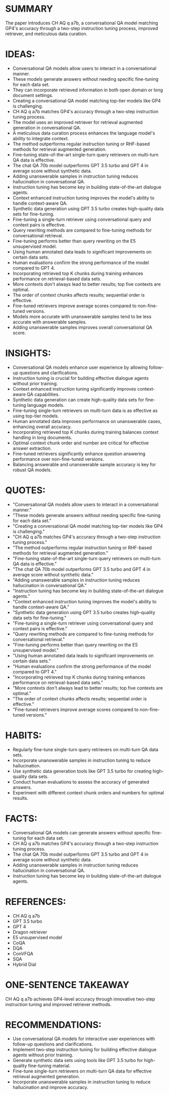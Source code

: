 # SUMMARY
The paper introduces CH AQ q a7b, a conversational QA model matching GP4's accuracy through a two-step instruction tuning process, improved retriever, and meticulous data curation.

# IDEAS:
- Conversational QA models allow users to interact in a conversational manner.
- These models generate answers without needing specific fine-tuning for each data set.
- They can incorporate retrieved information in both open domain or long document settings.
- Creating a conversational QA model matching top-tier models like GP4 is challenging.
- CH AQ q a7b matches GP4's accuracy through a two-step instruction tuning process.
- The model uses an improved retriever for retrieval augmented generation in conversational QA.
- A meticulous data curation process enhances the language model's ability to integrate context.
- The method outperforms regular instruction tuning or RHF-based methods for retrieval augmented generation.
- Fine-tuning state-of-the-art single-turn query retrievers on multi-turn QA data is effective.
- The chat QA 70b model outperforms GPT 3.5 turbo and GPT 4 in average score without synthetic data.
- Adding unanswerable samples in instruction tuning reduces hallucination in conversational QA.
- Instruction tuning has become key in building state-of-the-art dialogue agents.
- Context enhanced instruction tuning improves the model's ability to handle context-aware QA.
- Synthetic data generation using GPT 3.5 turbo creates high-quality data sets for fine-tuning.
- Fine-tuning a single-turn retriever using conversational query and context pairs is effective.
- Query rewriting methods are compared to fine-tuning methods for conversational retrieval.
- Fine-tuning performs better than query rewriting on the E5 unsupervised model.
- Using human annotated data leads to significant improvements on certain data sets.
- Human evaluations confirm the strong performance of the model compared to GPT 4.
- Incorporating retrieved top K chunks during training enhances performance on retrieval-based data sets.
- More contexts don't always lead to better results; top five contexts are optimal.
- The order of context chunks affects results; sequential order is effective.
- Fine-tuned retrievers improve average scores compared to non-fine-tuned versions.
- Models more accurate with unanswerable samples tend to be less accurate with answerable samples.
- Adding unanswerable samples improves overall conversational QA score.

# INSIGHTS:
- Conversational QA models enhance user experience by allowing follow-up questions and clarifications.
- Instruction tuning is crucial for building effective dialogue agents without prior training.
- Context enhanced instruction tuning significantly improves context-aware QA capabilities.
- Synthetic data generation can create high-quality data sets for fine-tuning language models.
- Fine-tuning single-turn retrievers on multi-turn data is as effective as using top-tier models.
- Human annotated data improves performance on unanswerable cases, enhancing overall accuracy.
- Incorporating retrieved top K chunks during training balances context handling in long documents.
- Optimal context chunk order and number are critical for effective answer extraction.
- Fine-tuned retrievers significantly enhance question answering performance over non-fine-tuned versions.
- Balancing answerable and unanswerable sample accuracy is key for robust QA models.

# QUOTES:
- "Conversational QA models allow users to interact in a conversational manner."
- "These models generate answers without needing specific fine-tuning for each data set."
- "Creating a conversational QA model matching top-tier models like GP4 is challenging."
- "CH AQ q a7b matches GP4's accuracy through a two-step instruction tuning process."
- "The method outperforms regular instruction tuning or RHF-based methods for retrieval augmented generation."
- "Fine-tuning state-of-the-art single-turn query retrievers on multi-turn QA data is effective."
- "The chat QA 70b model outperforms GPT 3.5 turbo and GPT 4 in average score without synthetic data."
- "Adding unanswerable samples in instruction tuning reduces hallucination in conversational QA."
- "Instruction tuning has become key in building state-of-the-art dialogue agents."
- "Context enhanced instruction tuning improves the model's ability to handle context-aware QA."
- "Synthetic data generation using GPT 3.5 turbo creates high-quality data sets for fine-tuning."
- "Fine-tuning a single-turn retriever using conversational query and context pairs is effective."
- "Query rewriting methods are compared to fine-tuning methods for conversational retrieval."
- "Fine-tuning performs better than query rewriting on the E5 unsupervised model."
- "Using human annotated data leads to significant improvements on certain data sets."
- "Human evaluations confirm the strong performance of the model compared to GPT 4."
- "Incorporating retrieved top K chunks during training enhances performance on retrieval-based data sets."
- "More contexts don't always lead to better results; top five contexts are optimal."
- "The order of context chunks affects results; sequential order is effective."
- "Fine-tuned retrievers improve average scores compared to non-fine-tuned versions."

# HABITS:
- Regularly fine-tune single-turn query retrievers on multi-turn QA data sets.
- Incorporate unanswerable samples in instruction tuning to reduce hallucination.
- Use synthetic data generation tools like GPT 3.5 turbo for creating high-quality data sets.
- Conduct human evaluations to assess the accuracy of generated answers.
- Experiment with different context chunk orders and numbers for optimal results.

# FACTS:
- Conversational QA models can generate answers without specific fine-tuning for each data set.
- CH AQ q a7b matches GP4's accuracy through a two-step instruction tuning process.
- The chat QA 70b model outperforms GPT 3.5 turbo and GPT 4 in average score without synthetic data.
- Adding unanswerable samples in instruction tuning reduces hallucination in conversational QA.
- Instruction tuning has become key in building state-of-the-art dialogue agents.

# REFERENCES:
- CH AQ q a7b
- GPT 3.5 turbo
- GPT 4
- Dragon retriever
- E5 unsupervised model
- CoQA
- DQA
- ConVFQA
- SQA
- Hybrid Dial

# ONE-SENTENCE TAKEAWAY
CH AQ q a7b achieves GP4-level accuracy through innovative two-step instruction tuning and improved retriever methods.

# RECOMMENDATIONS:
- Use conversational QA models for interactive user experiences with follow-up questions and clarifications.
- Implement two-step instruction tuning for building effective dialogue agents without prior training.
- Generate synthetic data sets using tools like GPT 3.5 turbo for high-quality fine-tuning material.
- Fine-tune single-turn retrievers on multi-turn QA data for effective retrieval augmented generation.
- Incorporate unanswerable samples in instruction tuning to reduce hallucination and improve accuracy.